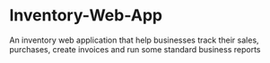 # Inventory-Web-App
An inventory web application that help businesses track their sales, purchases, create invoices and run some standard business reports
